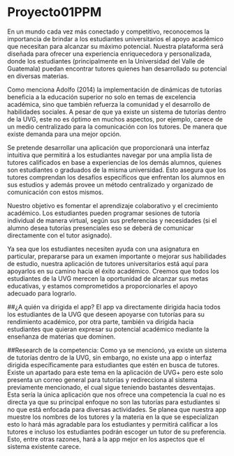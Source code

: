 # Proyecto01PPM
<p>En un mundo cada vez más conectado y competitivo, reconocemos la importancia de brindar
a los estudiantes universitarios el apoyo académico que necesitan para alcanzar su máximo
potencial. Nuestra plataforma será diseñada para ofrecer una experiencia enriquecedora y
personalizada, donde los estudiantes (principalmente en la Universidad del Valle de
Guatemala) puedan encontrar tutores quienes han desarrollado su potencial en diversas
materias.</p>
<p>Como menciona Adolfo (2014) la implementación de dinámicas de tutorías beneficia a la
educación superior no solo en temas de excelencia académica, sino que también refuerza la
comunidad y el desarrollo de habilidades sociales. A pesar de que ya existe un sistema de
tutorías dentro de la UVG, este no es óptimo en muchos aspectos, por ejemplo, carece de un
medio centralizado para la comunicación con los tutores. De manera que existe demanda para
una mejor opción.</p>

<p>Se pretende desarrollar una aplicación que proporcionará una interfaz intuitiva que permitirá
a los estudiantes navegar por una amplia lista de tutores calificados en base a experiencias de
los demás alumnos, quienes son estudiantes o graduados de la misma universidad. Esto
asegura que los tutores comprendan los desafíos específicos que enfrentan los alumnos en sus
estudios y además provee un método centralizado y organizado de comunicación con estos
mismos.</p>
<p>
<p>Nuestro objetivo es fomentar el aprendizaje colaborativo y el crecimiento académico. Los
estudiantes pueden programar sesiones de tutoría individual de manera virtual, según sus
preferencias y necesidades (si el alumno desea tutorías presenciales eso se deberá de
comunicar directamente con el tutor asignado).</p>
<p>
<p>Ya sea que los estudiantes necesiten ayuda con una asignatura en particular, prepararse para
un examen importante o mejorar sus habilidades de estudio, nuestra aplicación de tutores
universitarios está aquí para apoyarlos en su camino hacia el éxito académico. Creemos que
todos los estudiantes de la UVG merecen la oportunidad de alcanzar sus metas educativas, y
estamos comprometidos a proporcionarles el apoyo adecuado para lograrlo.</p>
<p>
<p>##¿A quién va dirigida el app?
El app va directamente dirigida hacia todos los estudiantes de la UVG que deseen apoyarse
con tutorías para su rendimiento académico, por otra parte, también va dirigida hacia
estudiantes que quieran expresar su potencial académico mediante la enseñanza de materias
que dominen.</p>
<p>
<p>##Research de la competencia:
Como ya se mencionó, ya existe un sistema de tutorías dentro de la UVG, sin embargo, no
existe una app o interfaz dirigida específicamente para estudiantes que estén en busca de
tutores. Existe un apartado para este tema en la aplicación de UVG+ pero este solo presenta
un correo general para tutorías y redirecciona al sistema previamente mencionado, el cual
sigue teniendo bastantes desventajas. Esta sería la única aplicación que nos ofrece una
competencia la cual no es directa ya que su principal enfoque no son las tutorías para
estudiantes si no que está enfocada para diversas actividades. Se planea que nuestra app
muestre los nombres de los tutores y la materia en la que se especializan esto lo hará más
agradable para los estudiantes y permitirá calificar a los tutores e incluso los estudiantes
podrán escoger un tutor de su preferencia. Esto, entre otras razones, hará a la app mejor en los
aspectos que el sistema existente carece.</p>
